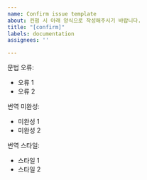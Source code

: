```yaml
---
name: Confirm issue template
about: 컨펌 시 아래 양식으로 작성해주시기 바랍니다.
title: "[confirm]"
labels: documentation
assignees: ''

---
```


문법 오류:
 - 오류 1
 - 오류 2

번역 미완성:
 - 미완성 1
 - 미완성 2

번역 스타일:
 - 스타일 1
 - 스타일 2
